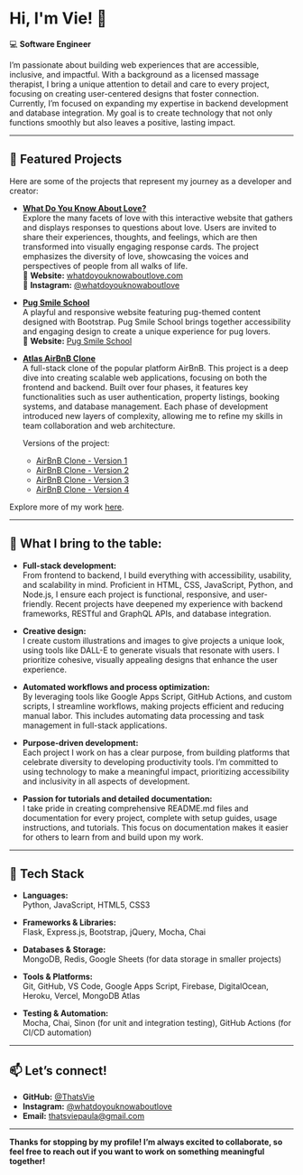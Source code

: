 # Hi, I'm Vie! 👋

💻 **Software Engineer** 

I’m passionate about building web experiences that are accessible, inclusive, and impactful. With a background as a licensed massage therapist, I bring a unique attention to detail and care to every project, focusing on creating user-centered designs that foster connection. Currently, I’m focused on expanding my expertise in backend development and database integration. My goal is to create technology that not only functions smoothly but also leaves a positive, lasting impact.

---

## 🌟 Featured Projects

Here are some of the projects that represent my journey as a developer and creator:

- **[What Do You Know About Love?](https://github.com/ThatsVie/What-do-you-know-about-love)**  
  Explore the many facets of love with this interactive website that gathers and displays responses to questions about love. Users are invited to share their experiences, thoughts, and feelings, which are then transformed into visually engaging response cards. The project emphasizes the diversity of love, showcasing the voices and perspectives of people from all walks of life.  
  🔗 **Website:** [whatdoyouknowaboutlove.com](https://www.whatdoyouknowaboutlove.com)  
  📸 **Instagram:** [@whatdoyouknowaboutlove](https://www.instagram.com/whatdoyouknowaboutlove)

- **[Pug Smile School](https://github.com/ThatsVie/atlas-smiling-school)**  
  A playful and responsive website featuring pug-themed content designed with Bootstrap. Pug Smile School brings together accessibility and engaging design to create a unique experience for pug lovers.  
  🔗 **Website:** [Pug Smile School](https://thatsvie.github.io/atlas-smiling-school)

- **[Atlas AirBnB Clone](https://github.com/ThatsVie/atlas-AirBnB_clone_v4)**  
  A full-stack clone of the popular platform AirBnB. This project is a deep dive into creating scalable web applications, focusing on both the frontend and backend. Built over four phases, it features key functionalities such as user authentication, property listings, booking systems, and database management. Each phase of development introduced new layers of complexity, allowing me to refine my skills in team collaboration and web architecture.

  Versions of the project:
  - [AirBnB Clone - Version 1](https://github.com/ThatsVie/atlas-AirBnB_clone)
  - [AirBnB Clone - Version 2](https://github.com/ThatsVie/atlas-AirBnB_clone_v2)
  - [AirBnB Clone - Version 3](https://github.com/ThatsVie/atlas-AirBnB_clone_v3)
  - [AirBnB Clone - Version 4](https://github.com/ThatsVie/atlas-AirBnB_clone_v4)


Explore more of my work [here](https://github.com/ThatsVie?tab=repositories).

---

## 🎨 What I bring to the table:

- **Full-stack development:**  
  From frontend to backend, I build everything with accessibility, usability, and scalability in mind. Proficient in HTML, CSS, JavaScript, Python, and Node.js, I ensure each project is functional, responsive, and user-friendly. Recent projects have deepened my experience with backend frameworks, RESTful and GraphQL APIs, and database integration.

- **Creative design:**  
  I create custom illustrations and images to give projects a unique look, using tools like DALL-E to generate visuals that resonate with users. I prioritize cohesive, visually appealing designs that enhance the user experience.

- **Automated workflows and process optimization:**  
  By leveraging tools like Google Apps Script, GitHub Actions, and custom scripts, I streamline workflows, making projects efficient and reducing manual labor. This includes automating data processing and task management in full-stack applications.

- **Purpose-driven development:**  
  Each project I work on has a clear purpose, from building platforms that celebrate diversity to developing productivity tools. I’m committed to using technology to make a meaningful impact, prioritizing accessibility and inclusivity in all aspects of development.

- **Passion for tutorials and detailed documentation:**  
  I take pride in creating comprehensive README.md files and documentation for every project, complete with setup guides, usage instructions, and tutorials. This focus on documentation makes it easier for others to learn from and build upon my work.

---

## 🚀 Tech Stack

- **Languages:**  
  Python, JavaScript, HTML5, CSS3

- **Frameworks & Libraries:**  
  Flask, Express.js, Bootstrap, jQuery, Mocha, Chai

- **Databases & Storage:**  
  MongoDB, Redis, Google Sheets (for data storage in smaller projects)

- **Tools & Platforms:**  
  Git, GitHub, VS Code, Google Apps Script, Firebase, DigitalOcean, Heroku, Vercel, MongoDB Atlas

- **Testing & Automation:**  
  Mocha, Chai, Sinon (for unit and integration testing), GitHub Actions (for CI/CD automation)


---

## 📫 Let’s connect!

- **GitHub:** [@ThatsVie](https://github.com/ThatsVie)  
- **Instagram:** [@whatdoyouknowaboutlove](https://www.instagram.com/whatdoyouknowaboutlove)  
- **Email:** thatsviepaula@gmail.com


---

**Thanks for stopping by my profile! I’m always excited to collaborate, so feel free to reach out if you want to work on something meaningful together!**
